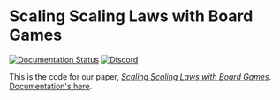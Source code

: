 # Scaling Scaling Laws with Board Games
[![Documentation Status](https://readthedocs.org/projects/ansicolortags/badge/?version=latest)](https://andyljones.com/boardlaw)
[![Discord](https://img.shields.io/discord/765294874832273419)](https://discord.gg/xhfNqQv)

This is the code for our paper, [*Scaling Scaling Laws with Board Games*](https://arxiv.org/abs/2104.03113). [Documentation's here](https://andyljones.com/boardlaw).
